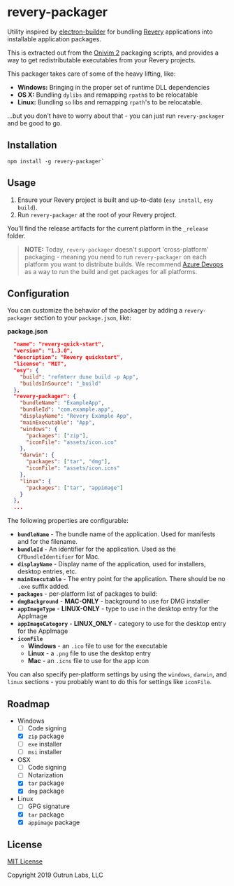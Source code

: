 # revery-packager

Utility inspired by [electron-builder](https://github.com/electron-userland/electron-builder) for bundling [Revery](https://outrunlabs.com/revery) applications into installable application packages.

This is extracted out from the [Onivim 2](https://v2.onivim.io) packaging scripts, and provides a way to get redistributable executables from your Revery projects.

This packager takes care of some of the heavy lifting, like:

- __Windows:__ Bringing in the proper set of runtime DLL dependencies
- __OS X:__ Bundling `dylibs` and remapping `rpath`s to be relocatable
- __Linux:__ Bundling `so` libs and remapping `rpath`'s to be relocatable.

...but you don't have to worry about that - you can just run `revery-packager` and be good to go.

## Installation

```
npm install -g revery-packager`
```

## Usage

1) Ensure your Revery project is built and up-to-date (`esy install`, `esy build`).
2) Run `revery-packager` at the root of your Revery project.

You'll find the release artifacts for the current platform in the `_release` folder.

> __NOTE:__ Today, `revery-packager` doesn't support 'cross-platform' packaging - meaning you need to run `revery-packager` on each platform you want to distribute builds. We recommend [Azure Devops](https://devops.azure.com) as a way to run the build and get packages for all platforms.

## Configuration

You can customize the behavior of the packager by adding a `revery-packager` section to your `package.json`, like:

__package.json__
```json
  "name": "revery-quick-start",
  "version": "1.3.0",
  "description": "Revery quickstart",
  "license": "MIT",
  "esy": {
    "build": "refmterr dune build -p App",
    "buildsInSource": "_build"
  },
  "revery-packager": {
    "bundleName": "ExampleApp",
    "bundleId": "com.example.app",
    "displayName": "Revery Example App",
    "mainExecutable": "App",
    "windows": {
      "packages": ["zip"],
      "iconFile": "assets/icon.ico"
    },
    "darwin": {
      "packages": ["tar", "dmg"],
      "iconFile": "assets/icon.icns"
    },
    "linux": {
      "packages": ["tar", "appimage"]
    }
  },
  ...
```

The following properties are configurable:

- __`bundleName`__ - The bundle name of the application. Used for manifests and for the filename.
- __`bundleId`__ - An identifier for the application. Used as the `CFBundleIdentifier` for Mac.
- __`displayName`__ - Display name of the application, used for installers, desktop entries, etc.
- __`mainExecutable`__ - The entry point for the application. There should be no `.exe` suffix added.
- __`packages`__ - per-platform list of packages to build:
- __`dmgBackground`__ - __MAC-ONLY__ - background to use for DMG installer
- __`appImageType`__ - __LINUX-ONLY__ - type to use in the desktop entry for the AppImage
- __`appImageCategory`__ - __LINUX_ONLY__ - category to use for the desktop entry for the AppImage
- __`iconFile`__ 
  - __Windows__ - an `.ico` file to use for the executable
  - __Linux__ - a `.png` file to use the desktop entry
  - __Mac__ - an `.icns` file to use for the app icon

You can also specify per-platform settings by using the `windows`, `darwin`, and `linux` sections - you probably want to do this for settings like `iconFile`.

## Roadmap

- Windows
  - [ ] Code signing
  - [x] `zip` package
  - [ ] `exe` installer
  - [ ] `msi` installer
- OSX
  - [ ] Code signing
  - [ ] Notarization
  - [x] `tar` package
  - [x] `dmg` package
- Linux
  - [ ] GPG signature
  - [x] `tar` package
  - [x] `appimage` package

## License

[MIT License](./LICENSE)

Copyright 2019 Outrun Labs, LLC




